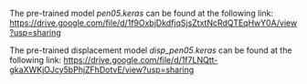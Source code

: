 The pre-trained model *pen05.keras* can be found at the following link:
https://drive.google.com/file/d/1f9OxbjDkdfjqSjsZtxtNcRdQTEqHwY0A/view?usp=sharing

The pre-trained displacement model *disp_pen05.keras* can be found at the following link:
https://drive.google.com/file/d/1f7LNQtt-gkaXWKjOJcy5bPhjZFhDotvE/view?usp=sharing